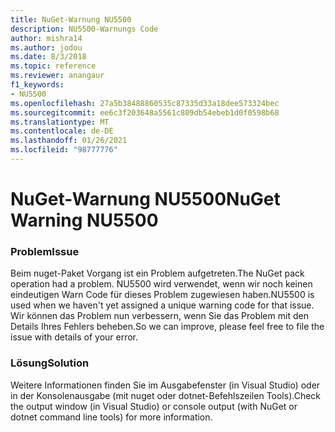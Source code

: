 ```yaml
---
title: NuGet-Warnung NU5500
description: NU5500-Warnungs Code
author: mishra14
ms.author: jodou
ms.date: 8/3/2018
ms.topic: reference
ms.reviewer: anangaur
f1_keywords:
- NU5500
ms.openlocfilehash: 27a5b38488860535c87335d33a18dee573324bec
ms.sourcegitcommit: ee6c3f203648a5561c809db54ebeb1d0f0598b68
ms.translationtype: MT
ms.contentlocale: de-DE
ms.lasthandoff: 01/26/2021
ms.locfileid: "98777776"
---
```

# <a name="nuget-warning-nu5500"></a><span data-ttu-id="edee6-103">NuGet-Warnung NU5500</span><span class="sxs-lookup"><span data-stu-id="edee6-103">NuGet Warning NU5500</span></span>

### <a name="issue"></a><span data-ttu-id="edee6-104">Problem</span><span class="sxs-lookup"><span data-stu-id="edee6-104">Issue</span></span>

<span data-ttu-id="edee6-105">Beim nuget-Paket Vorgang ist ein Problem aufgetreten.</span><span class="sxs-lookup"><span data-stu-id="edee6-105">The NuGet pack operation had a problem.</span></span> <span data-ttu-id="edee6-106">NU5500 wird verwendet, wenn wir noch keinen eindeutigen Warn Code für dieses Problem zugewiesen haben.</span><span class="sxs-lookup"><span data-stu-id="edee6-106">NU5500 is used when we haven't yet assigned a unique warning code for that issue.</span></span> <span data-ttu-id="edee6-107">Wir können das Problem nun verbessern, wenn Sie das Problem mit den Details Ihres Fehlers beheben.</span><span class="sxs-lookup"><span data-stu-id="edee6-107">So we can improve, please feel free to file the issue with details of your error.</span></span>


### <a name="solution"></a><span data-ttu-id="edee6-108">Lösung</span><span class="sxs-lookup"><span data-stu-id="edee6-108">Solution</span></span>

<span data-ttu-id="edee6-109">Weitere Informationen finden Sie im Ausgabefenster (in Visual Studio) oder in der Konsolenausgabe (mit nuget oder dotnet-Befehlszeilen Tools).</span><span class="sxs-lookup"><span data-stu-id="edee6-109">Check the output window (in Visual Studio) or console output (with NuGet or dotnet command line tools) for more information.</span></span>


